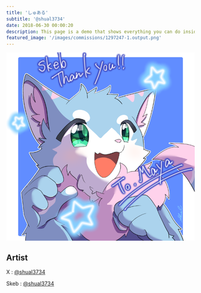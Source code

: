 ```yaml
---
title: 'しゅある'
subtitle: '@shual3734'
date: 2018-06-30 00:00:20
description: This page is a demo that shows everything you can do inside portfolio and blog posts.
featured_image: '/images/commissions/1297247-1.output.png'
---
```


![](/images/commissions/1297247-1.output.png)

## Artist

X : [@shual3734](https://twitter.com/shual3734)

Skeb : [@shual3734](https://skeb.jp/@shual3734)